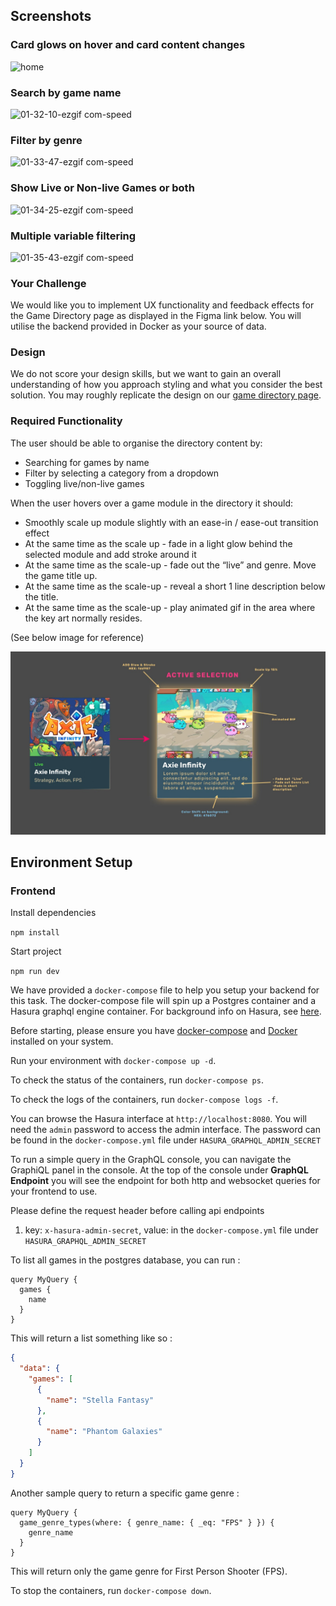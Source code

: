 ## Screenshots

### Card glows on hover and card content changes

![home](https://github.com/user-attachments/assets/136f992c-801f-4067-9cef-baa03a8ea4db)

### Search by game name

![01-32-10-ezgif com-speed](https://github.com/user-attachments/assets/ec1a8715-500e-46e6-ad57-2189f6d3df8b)

### Filter by genre

![01-33-47-ezgif com-speed](https://github.com/user-attachments/assets/003b0777-bcd4-4a22-86a6-6afb7f05fbb6)

### Show Live or Non-live Games or both

![01-34-25-ezgif com-speed](https://github.com/user-attachments/assets/cf5b945c-3c23-4280-8f38-e39a87b0962a)

### Multiple variable filtering

![01-35-43-ezgif com-speed](https://github.com/user-attachments/assets/8607052a-9c42-4f4c-a8b7-1117a6adc265)





### Your Challenge

We would like you to implement UX functionality and feedback effects for the Game Directory page as displayed in the Figma link below. You will utilise the backend provided in Docker as your source of data.

### Design

We do not score your design skills, but we want to gain an overall understanding of how you approach styling and what you consider the best solution. You may roughly replicate the design on our [game directory page](https://www.earnalliance.com/games).

### Required Functionality

The user should be able to organise the directory content by:

- Searching for games by name
- Filter by selecting a category from a dropdown
- Toggling live/non-live games

When the user hovers over a game module in the directory it should:

- Smoothly scale up module slightly with an ease-in / ease-out transition effect
- At the same time as the scale up - fade in a light glow behind the selected module and add stroke around it
- At the same time as the scale-up - fade out the “live” and genre. Move the game title up.
- At the same time as the scale-up - reveal a short 1 line description below the title.
- At the same time as the scale-up - play animated gif in the area where the key art normally resides.

(See below image for reference)

![Hover image](Hover-image.png)

## Environment Setup

### Frontend

Install dependencies

`npm install`

Start project

`npm run dev`

We have provided a `docker-compose` file to help you setup your backend for this task. The docker-compose file will spin up a Postgres container and a Hasura graphql engine container. For background info on Hasura, see [here](https://hasura.io/).

Before starting, please ensure you have [docker-compose](https://docs.docker.com/compose/) and [Docker](https://www.docker.com/) installed on your system.

Run your environment with `docker-compose up -d`.

To check the status of the containers, run `docker-compose ps`.

To check the logs of the containers, run `docker-compose logs -f`.

You can browse the Hasura interface at `http://localhost:8080`. You will need the `admin` password to access the admin interface. The password can be found in the `docker-compose.yml` file under `HASURA_GRAPHQL_ADMIN_SECRET`

To run a simple query in the GraphQL console, you can navigate the GraphiQL panel in the console. At the top of the console under **GraphQL Endpoint** you will see the endpoint for both http and websocket queries for your frontend to use.

Please define the request header before calling api endpoints

1. key: `x-hasura-admin-secret`, value: in the `docker-compose.yml` file under `HASURA_GRAPHQL_ADMIN_SECRET`

To list all games in the postgres database, you can run :

```gql
query MyQuery {
  games {
    name
  }
}
```

This will return a list something like so :

```json
{
  "data": {
    "games": [
      {
        "name": "Stella Fantasy"
      },
      {
        "name": "Phantom Galaxies"
      }
    ]
  }
}
```

Another sample query to return a specific game genre :

```gql
query MyQuery {
  game_genre_types(where: { genre_name: { _eq: "FPS" } }) {
    genre_name
  }
}
```

This will return only the game genre for First Person Shooter (FPS).

To stop the containers, run `docker-compose down`.
